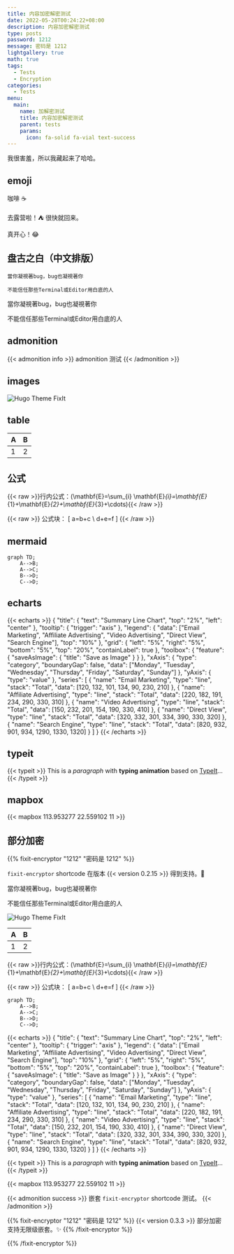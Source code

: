 ```yaml
---
title: 内容加密解密测试
date: 2022-05-28T00:24:22+08:00
description: 内容加密解密测试
type: posts
password: 1212
message: 密码是 1212
lightgallery: true
math: true
tags:
  - Tests
  - Encryption
categories:
  - Tests
menu:
  main:
    name: 加解密测试
    title: 内容加密解密测试
    parent: tests
    params:
      icon: fa-solid fa-vial text-success
---
```


我很害羞，所以我藏起来了哈哈。

<!--more-->

## emoji

咖啡 ☕

去露营啦！:tent: 很快就回来。

真开心！:joy:

## 盘古之白（中文排版）

```
當你凝視著bug，bug也凝視著你

不能信任那些Terminal或Editor用白底的人
```
<!-- autocorrect-disable -->
當你凝視著bug，bug也凝視著你

不能信任那些Terminal或Editor用白底的人

## admonition

{{< admonition info >}}
admonition 测试
{{< /admonition >}}

## images

![Hugo Theme FixIt](/images/apple-devices-preview.webp "A Clean, Elegant but Advanced Hugo Theme")

## table

| A   | B   |
| --- | --- |
| 1   | 2   |

## 公式

{{< raw >}}行内公式：\(\mathbf{E}=\sum_{i} \mathbf{E}_{i}=\mathbf{E}_{1}+\mathbf{E}_{2}+\mathbf{E}_{3}+\cdots\){{< /raw >}}

{{< raw >}}
公式块：
\[ a=b+c \\ d+e=f \]
{{< /raw >}}

## mermaid

```mermaid
graph TD;
    A-->B;
    A-->C;
    B-->D;
    C-->D;
```

## echarts

{{< echarts >}}
{
  "title": {
    "text": "Summary Line Chart",
    "top": "2%",
    "left": "center"
  },
  "tooltip": {
    "trigger": "axis"
  },
  "legend": {
    "data": ["Email Marketing", "Affiliate Advertising", "Video Advertising", "Direct View", "Search Engine"],
    "top": "10%"
  },
  "grid": {
    "left": "5%",
    "right": "5%",
    "bottom": "5%",
    "top": "20%",
    "containLabel": true
  },
  "toolbox": {
    "feature": {
      "saveAsImage": {
        "title": "Save as Image"
      }
    }
  },
  "xAxis": {
    "type": "category",
    "boundaryGap": false,
    "data": ["Monday", "Tuesday", "Wednesday", "Thursday", "Friday", "Saturday", "Sunday"]
  },
  "yAxis": {
    "type": "value"
  },
  "series": [
    {
      "name": "Email Marketing",
      "type": "line",
      "stack": "Total",
      "data": [120, 132, 101, 134, 90, 230, 210]
    },
    {
      "name": "Affiliate Advertising",
      "type": "line",
      "stack": "Total",
      "data": [220, 182, 191, 234, 290, 330, 310]
    },
    {
      "name": "Video Advertising",
      "type": "line",
      "stack": "Total",
      "data": [150, 232, 201, 154, 190, 330, 410]
    },
    {
      "name": "Direct View",
      "type": "line",
      "stack": "Total",
      "data": [320, 332, 301, 334, 390, 330, 320]
    },
    {
      "name": "Search Engine",
      "type": "line",
      "stack": "Total",
      "data": [820, 932, 901, 934, 1290, 1330, 1320]
    }
  ]
}
{{< /echarts >}}

## typeit

{{< typeit >}}
This is a _paragraph_ with **typing animation** based on [TypeIt](https://typeitjs.com/)...
{{< /typeit >}}

## mapbox

{{< mapbox 113.953277 22.559102 11 >}}

## 部分加密

{{% fixit-encryptor "1212" "密码是 1212" %}}

`fixit-encryptor` shortcode 在版本 {{< version 0.2.15 >}} 得到支持。:tada:

<!-- autocorrect-disable -->
當你凝視著bug，bug也凝視著你

不能信任那些Terminal或Editor用白底的人

![Hugo Theme FixIt](/images/apple-devices-preview.webp "A Clean, Elegant but Advanced Hugo Theme")

| A   | B   |
| --- | --- |
| 1   | 2   |

{{< raw >}}行内公式：\(\mathbf{E}=\sum_{i} \mathbf{E}_{i}=\mathbf{E}_{1}+\mathbf{E}_{2}+\mathbf{E}_{3}+\cdots\){{< /raw >}}

{{< raw >}}
公式块：
\[ a=b+c \\ d+e=f \]
{{< /raw >}}

```mermaid
graph TD;
    A-->B;
    A-->C;
    B-->D;
    C-->D;
```

{{< echarts >}}
{
  "title": {
    "text": "Summary Line Chart",
    "top": "2%",
    "left": "center"
  },
  "tooltip": {
    "trigger": "axis"
  },
  "legend": {
    "data": ["Email Marketing", "Affiliate Advertising", "Video Advertising", "Direct View", "Search Engine"],
    "top": "10%"
  },
  "grid": {
    "left": "5%",
    "right": "5%",
    "bottom": "5%",
    "top": "20%",
    "containLabel": true
  },
  "toolbox": {
    "feature": {
      "saveAsImage": {
        "title": "Save as Image"
      }
    }
  },
  "xAxis": {
    "type": "category",
    "boundaryGap": false,
    "data": ["Monday", "Tuesday", "Wednesday", "Thursday", "Friday", "Saturday", "Sunday"]
  },
  "yAxis": {
    "type": "value"
  },
  "series": [
    {
      "name": "Email Marketing",
      "type": "line",
      "stack": "Total",
      "data": [120, 132, 101, 134, 90, 230, 210]
    },
    {
      "name": "Affiliate Advertising",
      "type": "line",
      "stack": "Total",
      "data": [220, 182, 191, 234, 290, 330, 310]
    },
    {
      "name": "Video Advertising",
      "type": "line",
      "stack": "Total",
      "data": [150, 232, 201, 154, 190, 330, 410]
    },
    {
      "name": "Direct View",
      "type": "line",
      "stack": "Total",
      "data": [320, 332, 301, 334, 390, 330, 320]
    },
    {
      "name": "Search Engine",
      "type": "line",
      "stack": "Total",
      "data": [820, 932, 901, 934, 1290, 1330, 1320]
    }
  ]
}
{{< /echarts >}}

{{< typeit >}}
This is a _paragraph_ with **typing animation** based on [TypeIt](https://typeitjs.com/)...
{{< /typeit >}}

{{< mapbox 113.953277 22.559102 11 >}}

{{< admonition success >}}
嵌套 `fixit-encryptor` shortcode 测试。
{{< /admonition >}}

{{% fixit-encryptor "1212" "密码是 1212" %}}
{{< version 0.3.3 >}} 部分加密支持无限级嵌套。:sparkles:
{{% /fixit-encryptor %}}

{{% /fixit-encryptor %}}
